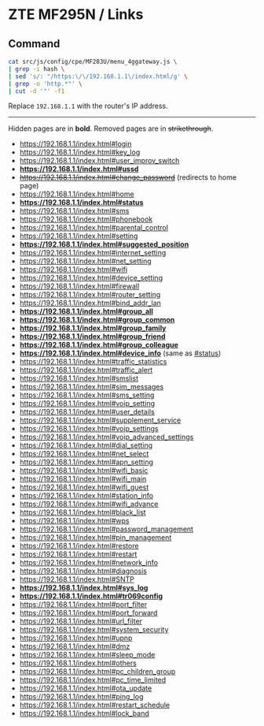 # ZTE MF295N / Links

## Command

```bash
cat src/js/config/cpe/MF283U/menu_4ggateway.js \
| grep -i hash \
| sed 's/: "/https:\/\/192.168.1.1\/index.html/g' \
| grep -o 'http.*"' \
| cut -d '"' -f1
```

Replace `192.168.1.1` with the router's IP address.

---

Hidden pages are in **bold**.
Removed pages are in ~~strikethrough~~.

- https://192.168.1.1/index.html#login
- https://192.168.1.1/index.html#key_log
- https://192.168.1.1/index.html#user_improv_switch
- **https://192.168.1.1/index.html#ussd**
- ~~https://192.168.1.1/index.html#change_password~~ (redirects to home page)
- https://192.168.1.1/index.html#home
- **https://192.168.1.1/index.html#status**
- https://192.168.1.1/index.html#sms
- https://192.168.1.1/index.html#phonebook
- https://192.168.1.1/index.html#parental_control
- https://192.168.1.1/index.html#setting
- **https://192.168.1.1/index.html#suggested_position**
- https://192.168.1.1/index.html#internet_setting
- https://192.168.1.1/index.html#net_setting
- https://192.168.1.1/index.html#wifi
- https://192.168.1.1/index.html#device_setting
- https://192.168.1.1/index.html#firewall
- https://192.168.1.1/index.html#router_setting
- https://192.168.1.1/index.html#bind_addr_lan
- **https://192.168.1.1/index.html#group_all**
- **https://192.168.1.1/index.html#group_common**
- **https://192.168.1.1/index.html#group_family**
- **https://192.168.1.1/index.html#group_friend**
- **https://192.168.1.1/index.html#group_colleague**
- **https://192.168.1.1/index.html#device_info** (same as [#status](https://192.168.1.1/index.html#status))
- https://192.168.1.1/index.html#traffic_statistics
- https://192.168.1.1/index.html#traffic_alert
- https://192.168.1.1/index.html#smslist
- https://192.168.1.1/index.html#sim_messages
- https://192.168.1.1/index.html#sms_setting
- https://192.168.1.1/index.html#voip_setting
- https://192.168.1.1/index.html#user_details
- https://192.168.1.1/index.html#supplement_service
- https://192.168.1.1/index.html#voip_settings
- https://192.168.1.1/index.html#voip_advanced_settings
- https://192.168.1.1/index.html#dial_setting
- https://192.168.1.1/index.html#net_select
- https://192.168.1.1/index.html#apn_setting
- https://192.168.1.1/index.html#wifi_basic
- https://192.168.1.1/index.html#wifi_main
- https://192.168.1.1/index.html#wifi_guest
- https://192.168.1.1/index.html#station_info
- https://192.168.1.1/index.html#wifi_advance
- https://192.168.1.1/index.html#black_list
- https://192.168.1.1/index.html#wps
- https://192.168.1.1/index.html#password_management
- https://192.168.1.1/index.html#pin_management
- https://192.168.1.1/index.html#restore
- https://192.168.1.1/index.html#restart
- https://192.168.1.1/index.html#network_info
- https://192.168.1.1/index.html#diagnosis
- https://192.168.1.1/index.html#SNTP
- **https://192.168.1.1/index.html#sys_log**
- **https://192.168.1.1/index.html#tr069config**
- https://192.168.1.1/index.html#port_filter
- https://192.168.1.1/index.html#port_forward
- https://192.168.1.1/index.html#url_filter
- https://192.168.1.1/index.html#system_security
- https://192.168.1.1/index.html#upnp
- https://192.168.1.1/index.html#dmz
- https://192.168.1.1/index.html#sleep_mode
- https://192.168.1.1/index.html#others
- https://192.168.1.1/index.html#pc_children_group
- https://192.168.1.1/index.html#pc_time_limited
- https://192.168.1.1/index.html#ota_update
- https://192.168.1.1/index.html#ping_log
- https://192.168.1.1/index.html#restart_schedule
- https://192.168.1.1/index.html#lock_band